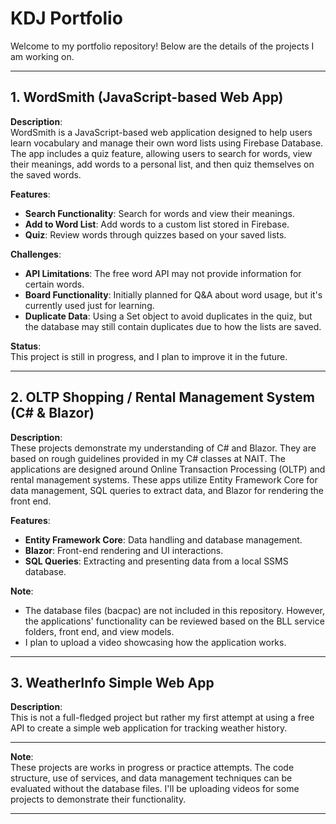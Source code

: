 # KDJ Portfolio

Welcome to my portfolio repository! Below are the details of the projects I am working on.

---

## 1. **WordSmith** (JavaScript-based Web App)
**Description**:  
WordSmith is a JavaScript-based web application designed to help users learn vocabulary and manage their own word lists using Firebase Database. The app includes a quiz feature, allowing users to search for words, view their meanings, add words to a personal list, and then quiz themselves on the saved words.

**Features**:
- **Search Functionality**: Search for words and view their meanings.
- **Add to Word List**: Add words to a custom list stored in Firebase.
- **Quiz**: Review words through quizzes based on your saved lists.

**Challenges**:
- **API Limitations**: The free word API may not provide information for certain words.
- **Board Functionality**: Initially planned for Q&A about word usage, but it's currently used just for learning.
- **Duplicate Data**: Using a Set object to avoid duplicates in the quiz, but the database may still contain duplicates due to how the lists are saved.

**Status**:  
This project is still in progress, and I plan to improve it in the future.

---

## 2. **OLTP Shopping / Rental Management System** (C# & Blazor)
**Description**:  
These projects demonstrate my understanding of C# and Blazor. They are based on rough guidelines provided in my C# classes at NAIT. The applications are designed around Online Transaction Processing (OLTP) and rental management systems. These apps utilize Entity Framework Core for data management, SQL queries to extract data, and Blazor for rendering the front end.

**Features**:
- **Entity Framework Core**: Data handling and database management.
- **Blazor**: Front-end rendering and UI interactions.
- **SQL Queries**: Extracting and presenting data from a local SSMS database.

**Note**:
- The database files (bacpac) are not included in this repository. However, the applications' functionality can be reviewed based on the BLL service folders, front end, and view models.
- I plan to upload a video showcasing how the application works.

---

## 3. **WeatherInfo Simple Web App**  
**Description**:  
This is not a full-fledged project but rather my first attempt at using a free API to create a simple web application for tracking weather history.

---

**Note**:  
These projects are works in progress or practice attempts. The code structure, use of services, and data management techniques can be evaluated without the database files. I'll be uploading videos for some projects to demonstrate their functionality.

---

